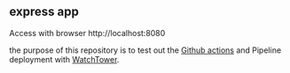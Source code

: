 ## express app

Access with browser http://localhost:8080

the purpose of this repository is to test out the [Github actions](https://github.com/features/actions) and Pipeline deployment with [WatchTower](https://containrrr.dev/watchtower/).
